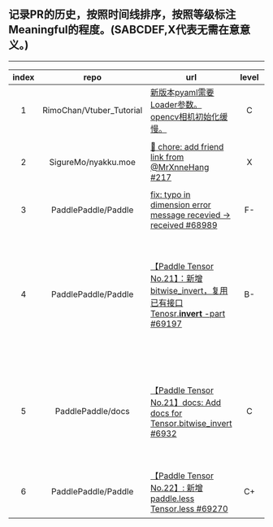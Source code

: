 ## 记录PR的历史，按照时间线排序，按照等级标注Meaningful的程度。(SABCDEF,X代表无需在意意义。)

---

|index|repo|url|level|ps|
|:-----:|:------:|-----------------|:-------:|:---------:|
|1|RimoChan/Vtuber_Tutorial|[新版本pyaml需要Loader参数。  opencv相机初始化缓慢。](https://github.com/RimoChan/Vtuber_Tutorial/pull/14)|C| 第一次PR,perf大提升|
|2|SigureMo/nyakku.moe|[🔗 chore: add friend link from @MrXnneHang #217](https://github.com/SigureMo/nyakku.moe/pull/217)|X|交换友链,第一次区分了core和chore|
|3|PaddlePaddle/Paddle|[fix: typo in dimension error message  recevied -> received #68989](https://github.com/PaddlePaddle/Paddle/pull/68989)|F-|纯水，修改单词.|
|4|PaddlePaddle/Paddle|[【Paddle Tensor No.21】：新增 bitwise_invert，复用已有接口 Tenosr.__invert__ -part #69197](https://github.com/PaddlePaddle/Paddle/pull/69197)|B-|复用已有接口，本身没啥意义，但我第一次正经PR,一帮大佬喂饭，感谢，加分。|
|5|PaddlePaddle/docs|[【Paddle Tensor No.21】docs: Add docs for Tensor.bitwise_invert #6932](https://github.com/PaddlePaddle/docs/pull/6932#event-15244677592)|C|Paddle的docstring是rst可以转换到html和COPY-FROM.格式要求严格
|6|PaddlePaddle/Paddle|[【Paddle Tensor No.22】: 新增 paddle.less Tensor.less #69270](https://github.com/PaddlePaddle/Paddle/pull/69270)|C+|学会了用as的方式来直接来创建别名|